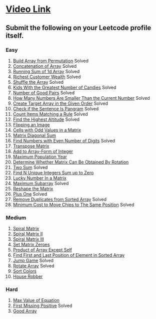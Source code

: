 # [Video Link](https://youtu.be/n60Dn0UsbEk)

## Submit the following on your Leetcode profile itself.

### Easy
1. [Build Array from Permutation](https://leetcode.com/problems/build-array-from-permutation/)  Solved
2. [Concatenation of Array](https://leetcode.com/problems/concatenation-of-array/)  Solved
3. [Running Sum of 1d Array](https://leetcode.com/problems/running-sum-of-1d-array/)  Solved
4. [Richest Customer Wealth](https://leetcode.com/problems/richest-customer-wealth/)  Solved
5. [Shuffle the Array](https://leetcode.com/problems/shuffle-the-array/)  Solved
6. [Kids With the Greatest Number of Candies](https://leetcode.com/problems/kids-with-the-greatest-number-of-candies/)  Solved
7. [Number of Good Pairs](https://leetcode.com/problems/number-of-good-pairs/)  Solved
8. [How Many Numbers Are Smaller Than the Current Number](https://leetcode.com/problems/how-many-numbers-are-smaller-than-the-current-number/)  Solved
9. [Create Target Array in the Given Order](https://leetcode.com/problems/create-target-array-in-the-given-order/)  Solved
10. [Check if the Sentence Is Pangram](https://leetcode.com/problems/check-if-the-sentence-is-pangram/)  Solved
11. [Count Items Matching a Rule](https://leetcode.com/problems/count-items-matching-a-rule/)  Solved
12. [Find the Highest Altitude](https://leetcode.com/problems/find-the-highest-altitude/)  Solved
13. [Flipping an Image](https://leetcode.com/problems/flipping-an-image/)
14. [Cells with Odd Values in a Matrix](https://leetcode.com/problems/cells-with-odd-values-in-a-matrix/)
15. [Matrix Diagonal Sum](https://leetcode.com/problems/matrix-diagonal-sum/)
16. [Find Numbers with Even Number of Digits](https://leetcode.com/problems/find-numbers-with-even-number-of-digits/)  Solved
17. [Transpose Matrix](https://leetcode.com/problems/transpose-matrix/)
18. [Add to Array-Form of Integer](https://leetcode.com/problems/add-to-array-form-of-integer/)
19. [Maximum Population Year](https://leetcode.com/problems/maximum-population-year/)
20. [Determine Whether Matrix Can Be Obtained By Rotation](https://leetcode.com/problems/determine-whether-matrix-can-be-obtained-by-rotation/)
21. [Two Sum](https://leetcode.com/problems/two-sum/)  Solved
22. [Find N Unique Integers Sum up to Zero](https://leetcode.com/problems/find-n-unique-integers-sum-up-to-zero/)
23. [Lucky Number In a Matrix](https://leetcode.com/problems/lucky-numbers-in-a-matrix/)
24. [Maximum Subarray](https://leetcode.com/problems/maximum-subarray/)  Solved
25. [Reshape the Matrix](https://leetcode.com/problems/reshape-the-matrix/)
26. [Plus One](https://leetcode.com/problems/plus-one/)  Solved
27. [Remove Duplicates from Sorted Array](https://leetcode.com/problems/remove-duplicates-from-sorted-array/)  Solved
28. [Minimum Cost to Move Chips to The Same Position](https://leetcode.com/problems/minimum-cost-to-move-chips-to-the-same-position/)  Solved

### Medium
1. [Spiral Matrix](https://leetcode.com/problems/spiral-matrix/)
2. [Spiral Matrix II](https://leetcode.com/problems/spiral-matrix-ii/)
3. [Spiral Matrix III](https://leetcode.com/problems/spiral-matrix-iii/)
4. [Set Matrix Zeroes](https://leetcode.com/problems/set-matrix-zeroes/)
5. [Product of Array Except Self](https://leetcode.com/problems/product-of-array-except-self/)
6. [Find First and Last Position of Element in Sorted Array](https://leetcode.com/problems/find-first-and-last-position-of-element-in-sorted-array/)
7. [Jump Game](https://leetcode.com/problems/jump-game/)  Solved
8. [Rotate Array](https://leetcode.com/problems/rotate-array/)  Solved
9. [Sort Colors](https://leetcode.com/problems/sort-colors/)
10. [House Robber](https://leetcode.com/problems/house-robber/)

### Hard
1. [Max Value of Equation](https://leetcode.com/problems/max-value-of-equation/)
2. [First Missing Positive](https://leetcode.com/problems/first-missing-positive/)  Solved
3. [Good Array](https://leetcode.com/problems/check-if-it-is-a-good-array/)

